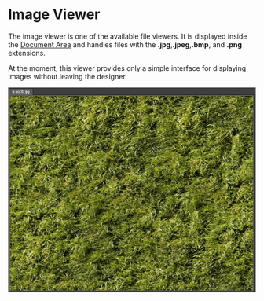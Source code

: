 # Image Viewer

The image viewer is one of the available file viewers. It is displayed inside the [Document Area](DocumentArea) and handles files with the **.jpg**,**.jpeg**,**.bmp**, and **.png** extensions.

At the moment, this viewer provides only a simple interface for displaying images without leaving the designer.

![](images/ImageViewer.png)